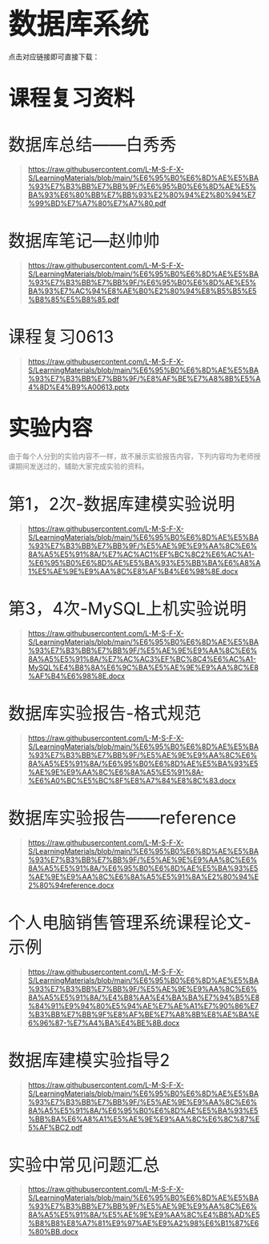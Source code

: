 # <span style="font-size: 2.0em; font-weight: bold;">数据库系统</span>

点击对应链接即可直接下载：

# <span style="font-size: 1.5em; font-weight: bold;">课程复习资料</span>

# <span style="font-size: 1.2em; font-weight: lighter;">数据库总结——白秀秀</span>

>  https://raw.githubusercontent.com/L-M-S-F-X-S/LearningMaterials/blob/main/%E6%95%B0%E6%8D%AE%E5%BA%93%E7%B3%BB%E7%BB%9F/%E6%95%B0%E6%8D%AE%E5%BA%93%E6%80%BB%E7%BB%93%E2%80%94%E2%80%94%E7%99%BD%E7%A7%80%E7%A7%80.pdf

# <span style="font-size: 1.2em; font-weight: lighter;">数据库笔记—赵帅帅</span>

>  https://raw.githubusercontent.com/L-M-S-F-X-S/LearningMaterials/blob/main/%E6%95%B0%E6%8D%AE%E5%BA%93%E7%B3%BB%E7%BB%9F/%E6%95%B0%E6%8D%AE%E5%BA%93%E7%AC%94%E8%AE%B0%E2%80%94%E8%B5%B5%E5%B8%85%E5%B8%85.pdf

# <span style="font-size: 1.2em; font-weight: lighter;">课程复习0613</span>

>  https://raw.githubusercontent.com/L-M-S-F-X-S/LearningMaterials/blob/main/%E6%95%B0%E6%8D%AE%E5%BA%93%E7%B3%BB%E7%BB%9F/%E8%AF%BE%E7%A8%8B%E5%A4%8D%E4%B9%A00613.pptx

# <span style="font-size: 1.5em; font-weight: bold;">实验内容</span>

<span style="font-size: 1.0em; font-weight: normal; color: gray;">  由于每个人分到的实验内容不一样，故不展示实验报告内容，下列内容均为老师授课期间发送过的，辅助大家完成实验的资料。</span>

# <span style="font-size: 1.2em; font-weight: lighter;">第1，2次-数据库建模实验说明</span>

>  https://raw.githubusercontent.com/L-M-S-F-X-S/LearningMaterials/blob/main/%E6%95%B0%E6%8D%AE%E5%BA%93%E7%B3%BB%E7%BB%9F/%E5%AE%9E%E9%AA%8C%E6%8A%A5%E5%91%8A/%E7%AC%AC1%EF%BC%8C2%E6%AC%A1-%E6%95%B0%E6%8D%AE%E5%BA%93%E5%BB%BA%E6%A8%A1%E5%AE%9E%E9%AA%8C%E8%AF%B4%E6%98%8E.docx

# <span style="font-size: 1.2em; font-weight: lighter;">第3，4次-MySQL上机实验说明</span>

>  https://raw.githubusercontent.com/L-M-S-F-X-S/LearningMaterials/blob/main/%E6%95%B0%E6%8D%AE%E5%BA%93%E7%B3%BB%E7%BB%9F/%E5%AE%9E%E9%AA%8C%E6%8A%A5%E5%91%8A/%E7%AC%AC3%EF%BC%8C4%E6%AC%A1-MySQL%E4%B8%8A%E6%9C%BA%E5%AE%9E%E9%AA%8C%E8%AF%B4%E6%98%8E.docx

# <span style="font-size: 1.2em; font-weight: lighter;">数据库实验报告-格式规范</span>

>  https://raw.githubusercontent.com/L-M-S-F-X-S/LearningMaterials/blob/main/%E6%95%B0%E6%8D%AE%E5%BA%93%E7%B3%BB%E7%BB%9F/%E5%AE%9E%E9%AA%8C%E6%8A%A5%E5%91%8A/%E6%95%B0%E6%8D%AE%E5%BA%93%E5%AE%9E%E9%AA%8C%E6%8A%A5%E5%91%8A-%E6%A0%BC%E5%BC%8F%E8%A7%84%E8%8C%83.docx

# <span style="font-size: 1.2em; font-weight: lighter;">数据库实验报告——reference</span>

>  https://raw.githubusercontent.com/L-M-S-F-X-S/LearningMaterials/blob/main/%E6%95%B0%E6%8D%AE%E5%BA%93%E7%B3%BB%E7%BB%9F/%E5%AE%9E%E9%AA%8C%E6%8A%A5%E5%91%8A/%E6%95%B0%E6%8D%AE%E5%BA%93%E5%AE%9E%E9%AA%8C%E6%8A%A5%E5%91%8A%E2%80%94%E2%80%94reference.docx

# <span style="font-size: 1.2em; font-weight: lighter;">个人电脑销售管理系统课程论文-示例</span>

>  https://raw.githubusercontent.com/L-M-S-F-X-S/LearningMaterials/blob/main/%E6%95%B0%E6%8D%AE%E5%BA%93%E7%B3%BB%E7%BB%9F/%E5%AE%9E%E9%AA%8C%E6%8A%A5%E5%91%8A/%E4%B8%AA%E4%BA%BA%E7%94%B5%E8%84%91%E9%94%80%E5%94%AE%E7%AE%A1%E7%90%86%E7%B3%BB%E7%BB%9F%E8%AF%BE%E7%A8%8B%E8%AE%BA%E6%96%87-%E7%A4%BA%E4%BE%8B.docx

# <span style="font-size: 1.2em; font-weight: lighter;">数据库建模实验指导2</span>

>  https://raw.githubusercontent.com/L-M-S-F-X-S/LearningMaterials/blob/main/%E6%95%B0%E6%8D%AE%E5%BA%93%E7%B3%BB%E7%BB%9F/%E5%AE%9E%E9%AA%8C%E6%8A%A5%E5%91%8A/%E6%95%B0%E6%8D%AE%E5%BA%93%E5%BB%BA%E6%A8%A1%E5%AE%9E%E9%AA%8C%E6%8C%87%E5%AF%BC2.pdf

# <span style="font-size: 1.2em; font-weight: lighter;">实验中常见问题汇总</span>

>  https://raw.githubusercontent.com/L-M-S-F-X-S/LearningMaterials/blob/main/%E6%95%B0%E6%8D%AE%E5%BA%93%E7%B3%BB%E7%BB%9F/%E5%AE%9E%E9%AA%8C%E6%8A%A5%E5%91%8A/%E5%AE%9E%E9%AA%8C%E4%B8%AD%E5%B8%B8%E8%A7%81%E9%97%AE%E9%A2%98%E6%B1%87%E6%80%BB.docx